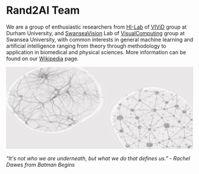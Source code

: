# Rand2AI Team

We are a group of enthusiastic researchers from [HI-Lab](https://hybrid-intelligence-lab.webspace.durham.ac.uk/) of [VIViD](https://vivid.webspace.durham.ac.uk/) group at Durham University, and [SwanseaVision](http://csvision.swansea.ac.uk/) Lab of [VisualComputing](https://www.swansea.ac.uk/compsci/research-and-impact/visual-interactive-computing/) group at Swansea University, with common interests in general machine learning and artificial intelligence ranging from theory through methodology to application in biomedical and physical sciences. More information can be found on our [Wikipedia](../../wiki) page.

![](./BG.png)

*"It's not who we are underneath, but what we do that defines us." - Rachel Dawes from Batman Begins*
